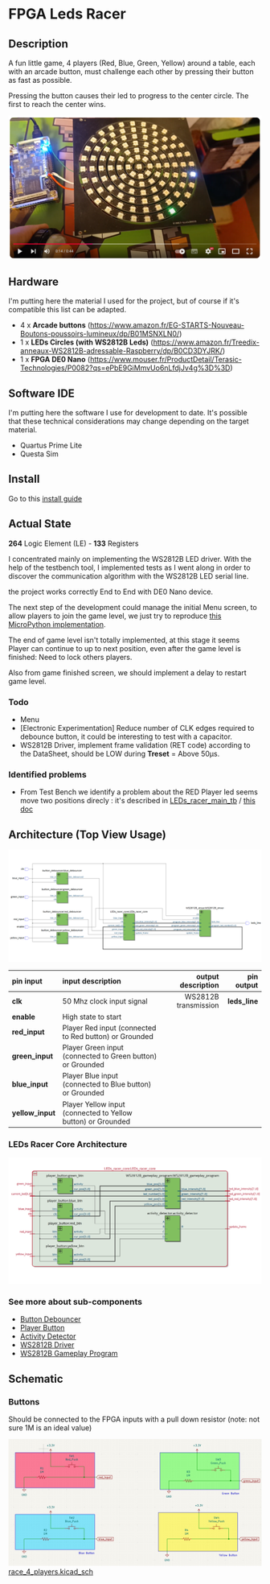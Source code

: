 # FPGA Leds Racer

## Description

A fun little game, 4 players (Red, Blue, Green, Yellow) around a table, each with an arcade button, must challenge each other by pressing their button as fast as possible.

Pressing the button causes their led to progress to the center circle. The first to reach the center wins.

[![Video Preview](./assets/video-preview.png)](https://youtu.be/GDuj1pzoBWQ)

## Hardware

I'm putting here the material I used for the project, but of course if it's compatible this list can be adapted.

- 4 x **Arcade buttons** (https://www.amazon.fr/EG-STARTS-Nouveau-Boutons-poussoirs-lumineux/dp/B01MSNXLN0/)
- 1 x **LEDs Circles (with WS2812B Leds)** (https://www.amazon.fr/Treedix-anneaux-WS2812B-adressable-Raspberry/dp/B0CD3DYJRK/)
- 1 x **FPGA DE0 Nano** (https://www.mouser.fr/ProductDetail/Terasic-Technologies/P0082?qs=ePbE9GiMmvUo6nLfdjJv4g%3D%3D)

## Software IDE

I'm putting here the software I use for development to date. It's possible that these technical considerations may change depending on the target material.

- Quartus Prime Lite
- Questa Sim

## Install

Go to this [install guide](./docs/install.md)


## Actual State
**264** Logic Element (LE) - **133** Registers

I concentrated mainly on implementing the WS2812B LED driver. With the help of the testbench tool, I implemented tests as I went along in order to discover the communication algorithm with the WS2812B LED serial line.

the project works correctly End to End with DE0 Nano device.

The next step of the development could manage the initial Menu screen, to allow players to join the game level, we just try to reproduce [this MicroPython implementation](https://github.com/KerCrafter/micropython-leds-racer).

The end of game level isn't totally implemented, at this stage it seems Player can continue to up to next position, even after the game level is finished: Need to lock others players.

Also from game finished screen, we should implement a delay to restart game level.

### Todo

- Menu
- [Electronic Experimentation] Reduce number of CLK edges required to debounce button, it could be interesting to test with a capacitor.
- WS2812B Driver, implement frame validation (RET code) according to the DataSheet, should be LOW during **Treset** = Above 50µs.

### Identified problems

- From Test Bench we identify a problem about the RED Player led seems move two positions direcly : it's described in [LEDs_racer_main_tb](./LEDs_racer_main_tb.vhd#L414) / [this doc](./docs/sim_counter_problem.md)

## Architecture (Top View Usage)

![Top View Architecture](./assets/top_level_arch.png)

|  pin input   | input description  |   output description             |  pin output                    |
|  :---   |  :--- | ---:                         |  ---:                    |
|  **clk**  |  50 Mhz clock input signal  |  WS2812B transmission  |  **leds_line**  |
|  **enable**  |  High state to start  | |  |
|  **red_input**  |  Player Red input (connected to Red button) or Grounded  |    |  |
|  **green_input**  |  Player Green input (connected to Green button) or Grounded  |    |  |
|  **blue_input**  |  Player Blue input (connected to Blue button) or Grounded  |    |  |
|  **yellow_input**  |  Player Yellow input (connected to Yellow button) or Grounded  |    |  |

### LEDs Racer Core Architecture

![LEDs Racer Core Architecture](./assets/LEDs_racer_core_arch.png)

### See more about sub-components

- [Button Debouncer](https://github.com/KerCrafter/button-debouncer)
- [Player Button](./docs/player_button.md)
- [Activity Detector](./docs/activity_detector.md)
- [WS2812B Driver](https://github.com/KerCrafter/WS2812B-driver/README.md)
- [WS2812B Gameplay Program](./docs/ws2812b_gameplay_program.md)


## Schematic

### Buttons

Should be connected to the FPGA inputs with a pull down resistor (note: not sure 1M is an ideal value)

![Buttons Wires](./assets/buttons_wires.png)
[race_4_players.kicad_sch](./schematic/race_4_players/race_4_players.kicad_sch)

